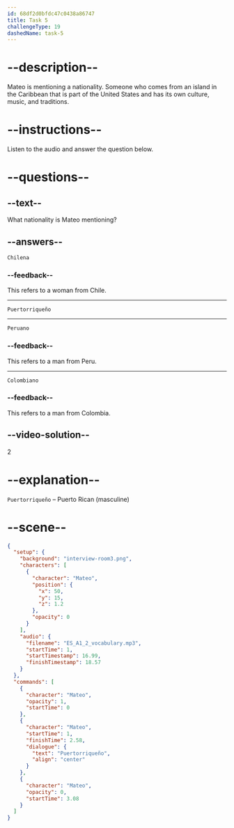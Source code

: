 ```yaml
---
id: 68df2d0bfdc47c0438a86747
title: Task 5
challengeType: 19
dashedName: task-5
---
```


<!-- (audio) Mateo: Puertorriqueño. -->

# --description--

Mateo is mentioning a nationality. Someone who comes from an island in the Caribbean that is part of the United States and has its own culture, music, and traditions.

# --instructions--

Listen to the audio and answer the question below.

# --questions--

## --text--

What nationality is Mateo mentioning?

## --answers--

`Chilena`

### --feedback--

This refers to a woman from Chile.

---

`Puertorriqueño`

---

`Peruano`

### --feedback--

This refers to a man from Peru.

---

`Colombiano`

### --feedback--

This refers to a man from Colombia.

## --video-solution--

2

# --explanation--

`Puertorriqueño` – Puerto Rican (masculine)

# --scene--

```json
{
  "setup": {
    "background": "interview-room3.png",
    "characters": [
      {
        "character": "Mateo",
        "position": {
          "x": 50,
          "y": 15,
          "z": 1.2
        },
        "opacity": 0
      }
    ],
    "audio": {
      "filename": "ES_A1_2_vocabulary.mp3",
      "startTime": 1,
      "startTimestamp": 16.99,
      "finishTimestamp": 18.57
    }
  },
  "commands": [
    {
      "character": "Mateo",
      "opacity": 1,
      "startTime": 0
    },
    {
      "character": "Mateo",
      "startTime": 1,
      "finishTime": 2.58,
      "dialogue": {
        "text": "Puertorriqueño",
        "align": "center"
      }
    },
    {
      "character": "Mateo",
      "opacity": 0,
      "startTime": 3.08
    }
  ]
}
```
